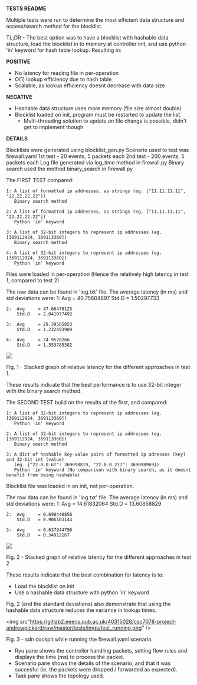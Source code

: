 **TESTS README**

Multiple tests were run to determine the most efficient data structure and access/search method for the blocklist.

TL;DR - The best option was to have a blocklist with hashable data structure, load the blocklist in to memory at 
controller init, and use python 'in' keyword for hash table lookup.
Resulting in:

**POSITIVE**

- No latency for reading file in per-operation
- O(1) lookup efficiency due to hash table
- Scalable, as lookup efficiency doesnt decrease with data size

**NEGATIVE**

- Hashable data structure uses more memory (file size almost double)
- Blocklist loaded on init, program must be restarted to update the list.
	- Multi-threading solution to update on file change is possible, didn't get to implement though


**DETAILS**

Blocklists were generated using blocklist_gen.py
Scenario used to test was firewall.yaml
	1st test - 20 events, 5 packets each
	2nd test - 200 events, 5 packets each
Log file generated via log_time method in firewall.py
Binary search used the method binary_search in firewall.py

The FIRST TEST compared:

	1: A list of formatted ip addresses, as strings (eg. ["11.11.11.11", "22.22.22.22"])
	   Binary search method
	  
	2: A list of formatted ip addresses, as strings (eg. ["11.11.11.11", "22.22.22.22"])
	   Python 'in' keyword
	  
	3: A list of 32-bit integers to represent ip addresses (eg. [369112924, 369113360])
	   Binary search method
	  
	4: A list of 32-bit integers to represent ip addresses (eg. [369112924, 369113360])
	   Python 'in' keyword

Files were loaded in per-operation (Hence the relatively high latency in test 1, compared to test 2)

The raw data can be found in 'log.txt' file.
The average latency (in ms) and std deviations were:
	1:  Avg		= 40.75604897
		Std.D	= 1.50297733
	
	2:  Avg		= 47.66478125
		Std.D	= 2.041077492
		
	3:  Avg		= 29.39565853
		Std.D	= 1.232493909
		
	4:  Avg		= 24.9578266
		Std.D	= 1.353785382


<img src="https://gitlab2.eeecs.qub.ac.uk/40315028/csc7078-project-andrewpickard/raw/master/tests/imgs/Firewall_latency_graph.png" />

Fig. 1 - Stacked graph of relative latency for the different approaches in test 1.

These results indicate that the best performance is to use 32-bit integer with the binary search method.

The SECOND TEST build on the results of the first, and compared:

	1: A list of 32-bit integers to represent ip addresses (eg. [369112924, 369113360])
	   Python 'in' keyword

	2: A list of 32-bit integers to represent ip addresses (eg. [369112924, 369113360])
	   Binary search method
	  
	3: A dict of hashable key-value pairs of formatted ip adresses (key) and 32-bit int (value) 
	   (eg. {"22.0.0.67": 369098819, "22.0.0.217": 369098969})
	   Python 'in' keyword (No comparison with binary search, as it doesnt benefit from being hashable)

Blocklist file was loaded in on init, not per-operation.

The raw data can be found in 'log.txt' file.
The average latency (in ms) and std deviations were:
	1:  Avg		= 14.61832064
		Std.D	= 13.60858829
	
	2:  Avg		= 0.698440856
		Std.D	= 0.906103144
		
	3:  Avg		= 0.637944796
		Std.D	= 0.34912167
		
<img src="https://gitlab2.eeecs.qub.ac.uk/40315028/csc7078-project-andrewpickard/raw/master/tests/imgs/firewall_latency_graph_2.png" />

Fig. 2 - Stacked graph of relative latency for the different approaches in test 2.

These results indicate that the best combination for latency is to:
- Load the blocklist on init
- Use a hashable data structure with python 'in' keyword

Fig. 2 (and the standard deviations) also demonstrate that using the hashable data structure reduces the variance in lookup times.

<img src"https://gitlab2.eeecs.qub.ac.uk/40315028/csc7078-project-andrewpickard/raw/master/tests/imgs/test_running.png" />

Fig. 3 - sdn cockpit while running the firewall.yaml scenario.
- Ryu pane shows the controller handling packets, setting flow rules and displays the time (ms) to process the packet.
- Scenario pane shows the details of the scenario, and that it was succesful (ie. the packets were dropped / forwarded as expected).
- Task pane shows the topology used.
